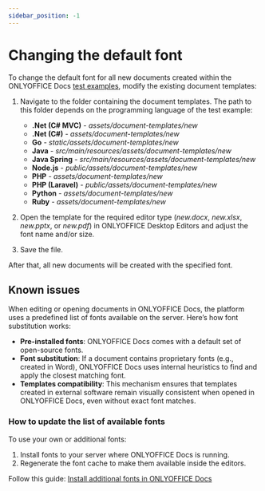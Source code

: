 ```yaml
---
sidebar_position: -1
---
```


# Changing the default font

To change the default font for all new documents created within the ONLYOFFICE Docs [test examples](language-specific-examples.md), modify the existing document templates:

1. Navigate to the folder containing the document templates. The path to this folder depends on the programming language of the test example:

   - **.Net (C# MVC)** - *assets/document-templates/new*
   - **.Net (C#)** - *assets/document-templates/new*
   - **Go** - *static/assets/document-templates/new*
   - **Java** - *src/main/resources/assets/document-templates/new*
   - **Java Spring** - *src/main/resources/assets/document-templates/new*
   - **Node.js** - *public/assets/document-templates/new*
   - **PHP** - *assets/document-templates/new*
   - **PHP (Laravel)** - *public/assets/document-templates/new*
   - **Python** - *assets/document-templates/new*
   - **Ruby** - *assets/document-templates/new*

2. Open the template for the required editor type (*new.docx*, *new.xlsx*, *new.pptx*, or *new.pdf*) in ONLYOFFICE Desktop Editors and adjust the font name and/or size.

3. Save the file.

After that, all new documents will be created with the specified font.

## Known issues

When editing or opening documents in ONLYOFFICE Docs, the platform uses a predefined list of fonts available on the server. Here’s how font substitution works:

- **Pre-installed fonts**: ONLYOFFICE Docs comes with a default set of open-source fonts.
- **Font substitution**: If a document contains proprietary fonts (e.g., created in Word), ONLYOFFICE Docs uses internal heuristics to find and apply the closest matching font.
- **Templates compatibility**: This mechanism ensures that templates created in external software remain visually consistent when opened in ONLYOFFICE Docs, even without exact font matches.

### How to update the list of available fonts

To use your own or additional fonts:

1. Install fonts to your server where ONLYOFFICE Docs is running.
2. Regenerate the font cache to make them available inside the editors.

Follow this guide: [Install additional fonts in ONLYOFFICE Docs](https://helpcenter.onlyoffice.com/docs/installation/docs-community-install-fonts-linux.aspx)